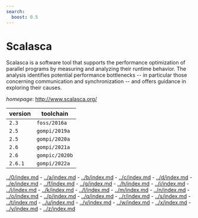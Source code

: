 ```yaml
---
search:
  boost: 0.5
---
```

# Scalasca

Scalasca is a software tool that supports the performance optimization of  parallel programs by measuring and analyzing their runtime behavior. The analysis identifies  potential performance bottlenecks -- in particular those concerning communication and  synchronization -- and offers guidance in exploring their causes.

*homepage*: <http://www.scalasca.org/>

version | toolchain
--------|----------
``2.3`` | ``foss/2016a``
``2.5`` | ``gompi/2019a``
``2.5`` | ``gompi/2020a``
``2.6`` | ``gompi/2021a``
``2.6`` | ``gompic/2020b``
``2.6.1`` | ``gompi/2022a``

[../0/index.md](0) - [../a/index.md](a) - [../b/index.md](b) - [../c/index.md](c) - [../d/index.md](d) - [../e/index.md](e) - [../f/index.md](f) - [../g/index.md](g) - [../h/index.md](h) - [../i/index.md](i) - [../j/index.md](j) - [../k/index.md](k) - [../l/index.md](l) - [../m/index.md](m) - [../n/index.md](n) - [../o/index.md](o) - [../p/index.md](p) - [../q/index.md](q) - [../r/index.md](r) - [../s/index.md](s) - [../t/index.md](t) - [../u/index.md](u) - [../v/index.md](v) - [../w/index.md](w) - [../x/index.md](x) - [../y/index.md](y) - [../z/index.md](z)

